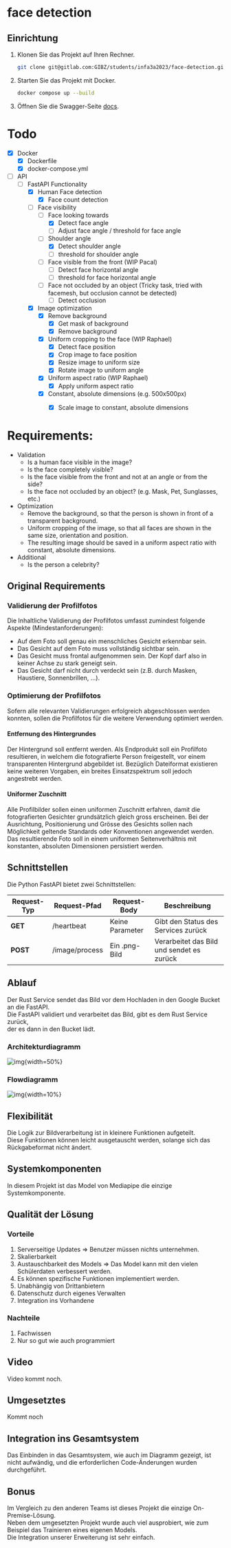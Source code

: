 # face detection

## Einrichtung

1. Klonen Sie das Projekt auf Ihren Rechner.

    ```bash
    git clone git@gitlab.com:GIBZ/students/infa3a2023/face-detection.git
    ```

2. Starten Sie das Projekt mit Docker.

    ```bash
    docker compose up --build
    ```

3. Öffnen Sie die Swagger-Seite [docs](http://localhost:8000/docs).

# Todo

- [x] Docker
  - [x] Dockerfile
  - [x] docker-compose.yml
- [ ] API
  - [ ] FastAPI Functionality
    - [x] Human Face detection
      - [x] Face count detection
    - [ ] Face visibility
      - [ ] Face looking towards
        - [x] Detect face angle
        - [ ] Adjust face angle / threshold for face angle
      - [ ] Shoulder angle
        - [x] Detect shoulder angle
        - [ ] threshold for shoulder angle
      - [ ] Face visible from the front (WIP Pacal)
        - [ ] Detect face horizontal angle
        - [ ] threshold for face horizontal angle
      - [ ] Face not occluded by an object (Tricky task, tried with facemesh, but occlusion cannot be detected)
        - [ ] Detect occlusion
    - [x] Image optimization
      - [x] Remove background
        - [x] Get mask of background
        - [x] Remove background
      - [x] Uniform cropping to the face (WIP Raphael)
        - [x] Detect face position
        - [x] Crop image to face position
        - [x] Resize image to uniform size
        - [x] Rotate image to uniform angle
      - [x] Uniform aspect ratio (WIP Raphael)
        - [x] Apply uniform aspect ratio
      - [x] Constant, absolute dimensions (e.g. 500x500px) 
        - [x] Scale image to constant, absolute dimensions


# Requirements:

- Validation
  - Is a human face visible in the image?
  - Is the face completely visible?
  - Is the face visible from the front and not at an angle or from the side?
  - Is the face not occluded by an object? (e.g. Mask, Pet, Sunglasses, etc.)
- Optimization
  - Remove the background, so that the person is shown in front of a transparent background.
  - Uniform cropping of the image, so that all faces are shown in the same size, orientation and position.
  - The resulting image should be saved in a uniform aspect ratio with constant, absolute dimensions.
- Additional
  - Is the person a celebrity?

## Original Requirements


### Validierung der Profilfotos

Die Inhaltliche Validierung der Profilfotos umfasst zumindest folgende Aspekte (Mindestanforderungen):

- Auf dem Foto soll genau ein menschliches Gesicht erkennbar sein.
- Das Gesicht auf dem Foto muss vollständig sichtbar sein.
- Das Gesicht muss frontal aufgenommen sein. Der Kopf darf also in keiner Achse zu stark geneigt sein.
- Das Gesicht darf nicht durch verdeckt sein (z.B. durch Masken, Haustiere, Sonnenbrillen, ...).

### Optimierung der Profilfotos

Sofern alle relevanten Validierungen erfolgreich abgeschlossen werden konnten, sollen die Profilfotos für die weitere Verwendung optimiert werden.

#### Entfernung des Hintergrundes

Der Hintergrund soll entfernt werden. Als Endprodukt soll ein Profilfoto resultieren, in welchem die fotografierte Person freigestellt, vor einem transparenten Hintergrund abgebildet ist. Bezüglich Dateiformat existieren keine weiteren Vorgaben, ein breites Einsatzspektrum soll jedoch angestrebt werden.

#### Uniformer Zuschnitt

Alle Profilbilder sollen einen uniformen Zuschnitt erfahren, damit die fotografierten Gesichter grundsätzlich gleich gross erscheinen. Bei der Ausrichtung, Positionierung und Grösse des Gesichts sollen nach Möglichkeit geltende Standards oder Konventionen angewendet werden. Das resultierende Foto soll in einem uniformen Seitenverhältnis mit konstanten, absoluten Dimensionen persistiert werden.

## Schnittstellen

Die Python FastAPI bietet zwei Schnittstellen:

| Request-Typ | Request-Pfad       | Request-Body     | Beschreibung                           |
|-------------|--------------------|------------------|----------------------------------------|
| **GET**     | /heartbeat         | Keine Parameter  | Gibt den Status des Services zurück    |
| **POST**    | /image/process     | Ein .png-Bild    | Verarbeitet das Bild und sendet es zurück|

## Ablauf

Der Rust Service sendet das Bild vor dem Hochladen in den Google Bucket an die FastAPI.<br />
Die FastAPI validiert und verarbeitet das Bild, gibt es dem Rust Service zurück,<br />
der es dann in den Bucket lädt.

### Architekturdiagramm

![img](./files/ArchitectureDiagram.png){width=50%}

### Flowdiagramm

![img](./files/FlowDiagram.png){width=10%}

## Flexibilität

Die Logik zur Bildverarbeitung ist in kleinere Funktionen aufgeteilt.<br />
Diese Funktionen können leicht ausgetauscht werden, solange sich das Rückgabeformat nicht ändert.

## Systemkomponenten

In diesem Projekt ist das Model von Mediapipe die einzige Systemkomponente.

## Qualität der Lösung

### Vorteile

1. Serverseitige Updates => Benutzer müssen nichts unternehmen.
2. Skalierbarkeit
3. Austauschbarkeit des Models => Das Model kann mit den vielen Schülerdaten verbessert werden.
4. Es können spezifische Funktionen implementiert werden.
5. Unabhängig von Drittanbietern
6. Datenschutz durch eigenes Verwalten
7. Integration ins Vorhandene

### Nachteile

1. Fachwissen
2. Nur so gut wie auch programmiert

## Video

Video kommt noch.

## Umgesetztes

Kommt noch

## Integration ins Gesamtsystem

Das Einbinden in das Gesamtsystem, wie auch im Diagramm gezeigt, ist nicht aufwändig, und die erforderlichen Code-Änderungen wurden durchgeführt.

## Bonus

Im Vergleich zu den anderen Teams ist dieses Projekt die einzige On-Premise-Lösung.<br />
Neben dem umgesetzten Projekt wurde auch viel ausprobiert, wie zum Beispiel das Trainieren eines eigenen Models.<br />
Die Integration unserer Erweiterung ist sehr einfach.
